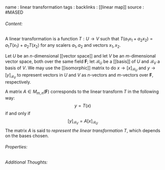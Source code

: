 name : linear transformation
tags : 
backlinks : [[linear map]]
source : #MASED 

###### Content:
A linear transformation is a function $T:U \rightarrow V$ such that $T(a_1x_1+a_2x_2)=a_1T(x_1)+a_2T(x_2)$ for any scalers $a_1,a_2$ and vectors $x_1,x_2$.

Let $U$ be an $n$-dimensional [[vector space]] and let $V$ be an $m$-dimensional vector space, both over the same field $\textbf{F}$; let $\mathcal{B}_U$ be a [[basis]] of $U$ and $\mathcal{B}_V$ a basis of $V$. We may use the [[isomorphic]] matrix to do $x \rightarrow [x]_{\mathcal{B}_U}$ and $y \rightarrow [y]_{\mathcal{B}_V}$ to represent vectors in $U$ and $V$ as $n$-vectors and $m$-vectors over $\textbf{F}$, respectively.

A matrix $A \in M_{m,n}(\textbf{F})$ corresponds to the linear transform $T$ in the following way:
$$y = T(x)$$ if and only if $$[y]_{\mathcal{B}_V} = A[x]_{\mathcal{B}_U}$$
The matrix $A$ is said to *represent the linear transformation $T$*, which depends on the bases chosen.

###### Properties:

###### Additional Thoughts:
